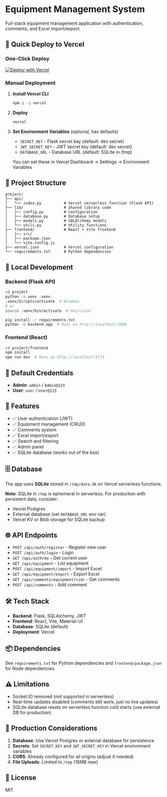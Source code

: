 # Equipment Management System

Full-stack equipment management application with authentication, comments, and Excel import/export.

## 🚀 Quick Deploy to Vercel

### One-Click Deploy

[![Deploy with Vercel](https://vercel.com/button)](https://vercel.com/new/clone?repository-url=YOUR_REPO_URL)

### Manual Deployment

1. **Install Vercel CLI**
   ```bash
   npm i -g vercel
   ```

2. **Deploy**
   ```bash
   vercel
   ```

3. **Set Environment Variables** (optional, has defaults)
   - `SECRET_KEY` - Flask secret key (default: dev secret)
   - `JWT_SECRET_KEY` - JWT secret key (default: dev secret)
   - `DATABASE_URL` - Database URL (default: SQLite in /tmp)

   You can set these in Vercel Dashboard → Settings → Environment Variables

## 📁 Project Structure

```
project/
├── api/
│   └── index.py          # Vercel serverless function (Flask API)
├── lib/                  # Shared library code
│   ├── config.py         # Configuration
│   ├── database.py       # Database setup
│   ├── models.py         # SQLAlchemy models
│   └── utils.py          # Utility functions
├── frontend/             # React + Vite frontend
│   ├── src/
│   ├── package.json
│   └── vite.config.js
├── vercel.json           # Vercel configuration
└── requirements.txt      # Python dependencies
```

## 🔧 Local Development

### Backend (Flask API)

```bash
cd project
python -m venv .venv
.venv/Scripts/activate  # Windows
# or
source .venv/bin/activate  # Mac/Linux

pip install -r requirements.txt
python -m backend.app  # Runs on http://localhost:5000
```

### Frontend (React)

```bash
cd project/frontend
npm install
npm run dev  # Runs on http://localhost:5173
```

## 🔐 Default Credentials

- **Admin**: `admin` / `Admin@123`
- **User**: `user` / `User@123`

## 📝 Features

- ✅ User authentication (JWT)
- ✅ Equipment management (CRUD)
- ✅ Comments system
- ✅ Excel import/export
- ✅ Search and filtering
- ✅ Admin panel
- ✅ SQLite database (works out of the box)

## 🗄️ Database

The app uses **SQLite** stored in `/tmp/data.db` on Vercel serverless functions.

**Note**: SQLite in `/tmp` is ephemeral in serverless. For production with persistent data, consider:
- Vercel Postgres
- External database (set `DATABASE_URL` env var)
- Vercel KV or Blob storage for SQLite backup

## 🌐 API Endpoints

- `POST /api/auth/register` - Register new user
- `POST /api/auth/login` - Login
- `GET /api/auth/me` - Get current user
- `GET /api/equipment` - List equipment
- `POST /api/equipment/import` - Import Excel
- `GET /api/equipment/export` - Export Excel
- `GET /api/comments/equipment/<id>` - Get comments
- `POST /api/comments` - Add comment

## 🛠️ Tech Stack

- **Backend**: Flask, SQLAlchemy, JWT
- **Frontend**: React, Vite, Material-UI
- **Database**: SQLite (default)
- **Deployment**: Vercel

## 📦 Dependencies

See `requirements.txt` for Python dependencies and `frontend/package.json` for Node dependencies.

## ⚠️ Limitations

- Socket.IO removed (not supported in serverless)
- Real-time updates disabled (comments still work, just no live updates)
- SQLite database resets on serverless function cold starts (use external DB for production)

## 🚀 Production Considerations

1. **Database**: Use Vercel Postgres or external database for persistence
2. **Secrets**: Set `SECRET_KEY` and `JWT_SECRET_KEY` in Vercel environment variables
3. **CORS**: Already configured for all origins (adjust if needed)
4. **File Uploads**: Limited to `/tmp` (16MB max)

## 📄 License

MIT

